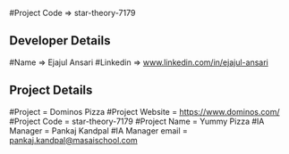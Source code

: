 
#Project Code  => star-theory-7179

## Developer Details ##
#Name  =>  Ejajul Ansari
#Linkedin  =>  www.linkedin.com/in/ejajul-ansari




## Project Details ##
#Project = Dominos Pizza
#Project Website = https://www.dominos.com/
#Project Code = star-theory-7179
#Project Name = Yummy Pizza
#IA Manager = Pankaj Kandpal
#IA Manager email = pankaj.kandpal@masaischool.com

